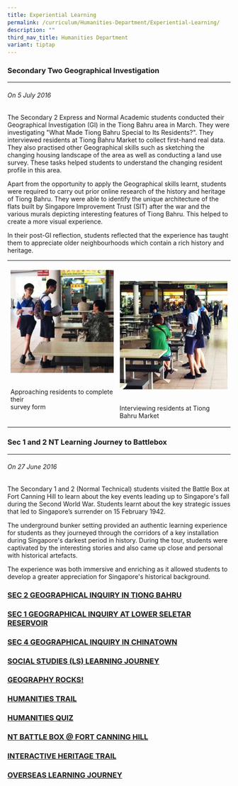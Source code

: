```yaml
---
title: Experiential Learning
permalink: /curriculum/Humanities-Department/Experiential-Learning/
description: ""
third_nav_title: Humanities Department
variant: tiptap
---
```

<h3>Secondary Two Geographical Investigation</h3>
<hr>
<h6>On 5 July 2016</h6>
<p>The Secondary 2 Express and Normal Academic students conducted their Geographical
Investigation (GI) in the Tiong Bahru area in March. They were investigating
"What Made Tiong Bahru Special to Its Residents?". They interviewed residents
at Tiong Bahru Market to collect first-hand real data. They also practised
other Geographical skills such as sketching the changing housing landscape
of the area as well as conducting a land use survey. These tasks helped
students to understand the changing resident profile in this area.&nbsp;</p>
<p>Apart from the opportunity to apply the Geographical skills learnt, students
were required to carry out prior online research of the history and heritage
of Tiong Bahru. They were able to identify the unique architecture of the
flats built by Singapore Improvement Trust (SIT) after the war and the
various murals depicting interesting features of Tiong Bahru. This helped
to create a more visual experience.&nbsp;</p>
<p>In their post-GI reflection, students reflected that the experience has
taught them to appreciate older neighbourhoods which contain a rich history
and heritage.</p>
<table>
<tbody>
<tr>
<td rowspan="1" colspan="1">
<div class="isomer-image-wrapper">
<img style="width:100%" height="auto" width="100%" src="/images/experimentallearning1.jpg">
</div>
<p>
<br>Approaching residents to complete their
<br>survey form</p>
</td>
<td rowspan="1" colspan="1">
<p>
<br>
</p>
<div class="isomer-image-wrapper">
<img style="width:100%" height="auto" width="100%" src="/images/experimentallearning2.jpg">
</div>
<p>
<br>Interviewing residents at Tiong Bahru Market</p>
</td>
</tr>
</tbody>
</table>
<h3>Sec 1 and 2 NT Learning Journey to Battlebox</h3>
<hr>
<h6>On 27 June 2016</h6>
<p>The Secondary 1 and 2 (Normal Technical) students visited the Battle Box
at Fort Canning Hill to learn about the key events leading up to Singapore's
fall during the Second World War. Students learnt about the key strategic
issues that led to Singapore’s surrender on 15 February 1942.</p>
<p>The underground bunker setting provided an authentic learning experience
for students as they journeyed through the corridors of a key installation
during Singapore's darkest period in history. During the tour, students
were captivated by the interesting stories and also came up close and personal
with historical artefacts.</p>
<p>The experience was both immersive and enriching as it allowed students
to develop a greater appreciation for Singapore's historical background.</p>
<h3><a href="/sec-2-geographical-inquiry-in-tiong-bahru/" rel="noopener noreferrer nofollow" target="_blank">SEC 2 GEOGRAPHICAL INQUIRY IN TIONG BAHRU</a></h3>
<h3><a href="/sec-1-geographical-inquiry-at-lower-seletar-reservoir/" rel="noopener noreferrer nofollow" target="_blank">SEC 1 GEOGRAPHICAL INQUIRY AT LOWER SELETAR RESERVOIR</a></h3>
<h3><a href="/sec-4-geographical-inquiry-in-chinatown/" rel="noopener noreferrer nofollow" target="_blank">SEC 4 GEOGRAPHICAL INQUIRY IN CHINATOWN</a></h3>
<h3><a href="/social-studies-ls-learning-journey/" rel="noopener noreferrer nofollow" target="_blank">SOCIAL STUDIES (LS) LEARNING JOURNEY</a></h3>
<h3><a href="/geography-rocks/" rel="noopener noreferrer nofollow" target="_blank">GEOGRAPHY ROCKS!</a></h3>
<h3><a href="/humanities-trail/" rel="noopener noreferrer nofollow" target="_blank">HUMANITIES TRAIL</a></h3>
<h3><a href="/humanities-quiz/" rel="noopener noreferrer nofollow" target="_blank">HUMANITIES QUIZ</a></h3>
<h3><a href="/nt-battle-box-at-fort-canning-hill/" rel="noopener noreferrer nofollow" target="_blank">NT BATTLE BOX @ FORT CANNING HILL</a></h3>
<h3><a href="/interactive-heritage-trail/" rel="noopener noreferrer nofollow" target="_blank">INTERACTIVE HERITAGE TRAIL</a></h3>
<h3><a href="/overseas-learning-journey/" rel="noopener noreferrer nofollow" target="_blank">OVERSEAS LEARNING JOURNEY</a></h3>
<p></p>